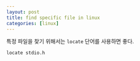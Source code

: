 ```yaml
---
layout: post
title: find specific file in linux
categories: [linux]
---
```


특정 파일을 찾기 위해서는 `locate` 단어를 사용하면 좋다.

```
locate stdio.h
```
